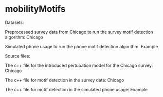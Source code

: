 mobilityMotifs
==============

Datasets:

Preprocessed survey data from Chicago to run the survey motif detection algorithm: Chicago

Simulated phone usage to run the phone motif detection algorithm: Example

 

Source files:

The c++ file for the introduced pertubation model for the Chicago survey: Chicago

The c++ file for motif detection in the survey data: Chicago

The c++ file for motif detection in the simulated phone usage: Example
